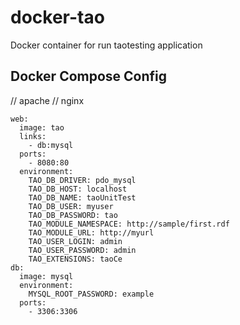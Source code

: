 # docker-tao

Docker container for run taotesting application

## Docker Compose Config

// apache
// nginx

```
web:
  image: tao
  links:
    - db:mysql
  ports:
    - 8080:80
  environment:
    TAO_DB_DRIVER: pdo_mysql
    TAO_DB_HOST: localhost
    TAO_DB_NAME: taoUnitTest
    TAO_DB_USER: myuser
    TAO_DB_PASSWORD: tao
    TAO_MODULE_NAMESPACE: http://sample/first.rdf
    TAO_MODULE_URL: http://myurl
    TAO_USER_LOGIN: admin
    TAO_USER_PASSWORD: admin
    TAO_EXTENSIONS: taoCe
db:
  image: mysql
  environment:
    MYSQL_ROOT_PASSWORD: example
  ports:
    - 3306:3306
```



